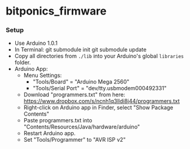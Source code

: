 bitponics_firmware
==================

### Setup
- Use Arduino 1.0.1
- In Terminal: 
    git submodule init
    git submodule update
- Copy all directories from `./lib` into your Arduino's global `libraries` folder.
- Arduino App: 
    - Menu Settings:
        - "Tools/Board" = "Arduino Mega 2560"
        - "Tools/Serial Port" = "dev/tty.usbmodem000492331"
    - Download "programmers.txt" from here: https://www.dropbox.com/s/ncnh1q3lldi8j44/programmers.txt
    - Right-click on Arduino app in Finder, select "Show Package Contents"
    - Paste programmers.txt into "Contents/Resources/Java/hardware/arduino"
    - Restart Arduino app.
    - Set "Tools/Programmer" to "AVR ISP v2"
